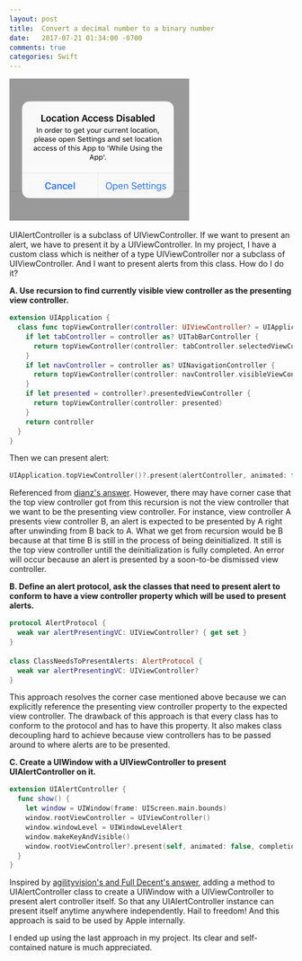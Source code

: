 ```yaml
---
layout: post
title:  Convert a decimal number to a binary number 
date:   2017-07-21 01:34:00 -0700
comments: true
categories: Swift 
---
```


![Alert](/assets/img/uiAlertController/alert.png)

UIAlertController is a subclass of UIViewController. If we want to present an alert, we have to present it by a UIViewController. In my project, I have a custom class which is neither of a type UIViewController nor a subclass of UIViewController. And I want to present alerts from this class. How do I do it?
<!--more-->

**A. Use recursion to find currently visible view controller as the presenting view controller.**
```swift
extension UIApplication {
  class func topViewController(controller: UIViewController? = UIApplication.shared.keyWindow?.rootViewController) -> UIViewController? {
    if let tabController = controller as? UITabBarController {
      return topViewController(controller: tabController.selectedViewController)
    }
    if let navController = controller as? UINavigationController {
      return topViewController(controller: navController.visibleViewController)
    }
    if let presented = controller?.presentedViewController {
      return topViewController(controller: presented)
    }
    return controller
  }
}
```
Then we can present alert:
```swift
UIApplication.topViewController()?.present(alertController, animated: false, completion: nil)
```

Referenced from [dianz's answer](http://stackoverflow.com/questions/26667009/get-top-most-uiviewcontroller). However, there may have corner case that the top view controller got from this recursion is not the view controller that we want to be the presenting view controller. For instance, view controller A presents view controller B, an alert is expected to be presented by A right after unwinding from B back to A. What we get from recursion would be B because at that time B is still in the process of being deinitialized. It still is the top view controller untill the deinitialization is fully completed. An error will occur because an alert is presented by a soon-to-be dismissed view controller.

**B. Define an alert protocol, ask the classes that need to present alert to conform to have a view controller property which will be used to present alerts.**
```swift
protocol AlertProtocol {
  weak var alertPresentingVC: UIViewController? { get set }
}

class ClassNeedsToPresentAlerts: AlertProtocol {
  weak var alertPresentingVC: UIViewController?
}
```

This approach resolves the corner case mentioned above because we can explicitly reference the presenting view controller property to the expected view controller. The drawback of this approach is that every class has to conform to the protocol and has to have this property. It also makes class decoupling hard to achieve because view controllers has to be passed around to where alerts are to be presented.

**C. Create a UIWindow with a UIViewController to present UIAlertController on it.**
```swift
extension UIAlertController {
  func show() {
    let window = UIWindow(frame: UIScreen.main.bounds)
    window.rootViewController = UIViewController()
    window.windowLevel = UIWindowLevelAlert
    window.makeKeyAndVisible()
    window.rootViewController?.present(self, animated: false, completion: nil)
  }
}
```

Inspired by [agilityvision's and Full Decent's answer](http://stackoverflow.com/questions/26554894/how-to-present-uialertcontroller-when-not-in-a-view-controller), adding a method to UIAlertController class to create a UIWindow with a UIViewController to present alert controller itself. So that any UIAlertController instance can present itself anytime anywhere independently. Hail to freedom! And this approach is said to be used by Apple internally.

I ended up using the last approach in my project. Its clear and self-contained nature is much appreciated. 
